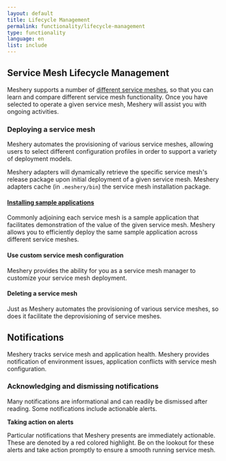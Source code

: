 ```yaml
---
layout: default
title: Lifecycle Management
permalink: functionality/lifecycle-management
type: functionality
language: en
list: include
---
```

<a name="lifecycle-management"></a>

## Service Mesh Lifecycle Management
Meshery supports a number of [different service meshes](installation/adapters), so that you can learn and compare different service mesh functionality. Once you have selected to operate a given service mesh, Meshery will assist you with ongoing activities.

### Deploying a service mesh
Meshery automates the provisioning of various service meshes, allowing users to select different configuration profiles in order to support a variety of deployment models.

Meshery adapters will dynamically retrieve the specific service mesh's release package upon initial deployment of a given service mesh. Meshery adapters cache (in `.meshery/bin`) the service mesh installation package.

#### [Installing sample applications](/docs/guides/sample-apps)
Commonly adjoining each service mesh is a sample application that facilitates demonstration of the value of the given service mesh. Meshery allows you to efficiently deploy the same sample application across different service meshes.

#### Use custom service mesh configuration
Meshery provides the ability for you as a service mesh manager to customize your service mesh deployment.

#### Deleting a service mesh
Just as Meshery automates the provisioning of various service meshes, so does it facilitate the deprovisioning of service meshes.

## Notifications 
Meshery tracks service mesh and application health. Meshery provides notification of environment issues, application conflicts with service mesh configuration.

### Acknowledging and dismissing notifications
Many notifications are informational and can readily be dismissed after reading. Some notifications include actionable alerts.

<strong>Taking action on alerts</strong>

Particular notifications that Meshery presents are immediately actionable. These are denoted by a red colored highlight. Be on the lookout for these alerts and take action promptly to ensure a smooth running service mesh.
